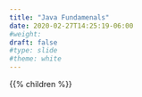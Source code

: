 ```yaml
---
title: "Java Fundamenals"
date: 2020-02-27T14:25:19-06:00
#weight: 
draft: false
#type: slide
#theme: white
---
```


{{% children %}}

